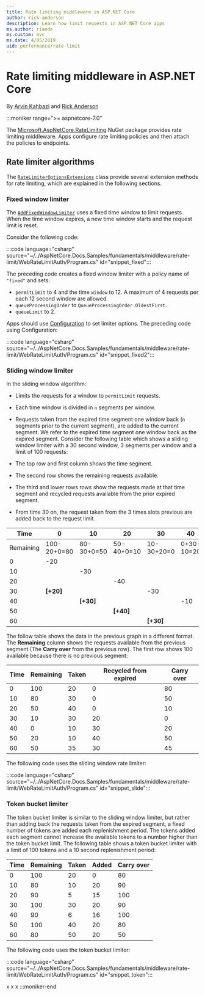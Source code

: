 ```yaml
---
title: Rate limiting middleware in ASP.NET Core
author: rick-anderson
description: Learn how limit requests in ASP.NET Core apps
ms.author: riande
ms.custom: mvc
ms.date: 4/05/2019
uid: performance/rate-limit
---
```


# Rate limiting middleware in ASP.NET Core

By [Arvin Kahbazi](https://github.com/Kahbazi) and [Rick Anderson](https://twitter.com/RickAndMSFT)

:::moniker range=">= aspnetcore-7.0"

The [Microsoft.AspNetCore.RateLimiting](https://www.nuget.org/packages/Microsoft.AspNetCore.RateLimiting) NuGet package provides rate limiting middleware. Apps configure rate limiting  policies and then attach the policies to endpoints.

## Rate limiter algorithms

The [`RateLimiterOptionsExtensions`](/dotnet/api/microsoft.aspnetcore.ratelimiting.ratelimiteroptionsextensions) class provide several extension methods for rate limiting, which are explained in the following sections.

### Fixed window limiter

The [`AddFixedWindowLimiter`](/dotnet/api/microsoft.aspnetcore.ratelimiting.ratelimiteroptionsextensions.addfixedwindowlimiter#microsoft-aspnetcore-ratelimiting-ratelimiteroptionsextensions-addfixedwindowlimiter(microsoft-aspnetcore-ratelimiting-ratelimiteroptions-system-string-system-threading-ratelimiting-fixedwindowratelimiteroptions)) uses a fixed time window to limit requests. When the time window expires, a new time window starts and the request limit is reset.

Consider the following code:

:::code language="csharp" source="~/../AspNetCore.Docs.Samples/fundamentals/middleware/rate-limit/WebRateLimitAuth/Program.cs" id="snippet_fixed":::

The preceding code creates a fixed window limiter with a policy name of `"fixed"` and sets:

* `permitLimit` to 4 and the time `window` to 12. A maximum of 4 requests per each 12 second window are allowed.
* `queueProcessingOrder` to `QueueProcessingOrder.OldestFirst`.
* `queueLimit` to 2.

Apps should use [Configuration](xref:fundamentals/configuration/index) to set limiter options. The preceding code using Configuration:

:::code language="csharp" source="~/../AspNetCore.Docs.Samples/fundamentals/middleware/rate-limit/WebRateLimitAuth/Program.cs" id="snippet_fixed2":::

### Sliding window limiter

In the sliding window algorithm:

* Limits the requests for a window to `permitLimit` requests.
* Each time window is divided in `n` segments per window.
* Requests taken from the expired time segment one window back (`n` segments prior to the current segment), are added to the current segment. We refer to the expired time segment one window back as the expired segment.  Consider the following table which shows a sliding window limiter with a 30 second window, 3 segments per window and a limit of 100 requests:

* The top row and first column shows the time segment.
* The second row shows the remaining requests available.
* The third and lower rows rows show the requests made at that time segment and recycled requests available from the prior expired segment.
* From time 30 on, the request taken from the 3 times slots previous are added back to the request limit.

| Time | 0  | 10  | 20 | 30 | 40 | 50 | 60 |
| ---- | -- | --  | -- | -- | -- | -- | -- |
| Remaining | 100-20+0=80 | 80-30+0=50  | 50-40+0=10 | 10-30+20=0 |0+30-10=20 | 20-10+40=50 | 50-35+30=45 |
|  0    | -20            |                                  |  |  |  |  | |
|  10   |               | -30                             |  |  |  |  | |
|  20   |               |            | -40                    |  |  |  | |
|  30   | **[+20]**     |            |         | -30        |  |  | |
|  40   |          |**[+30]**|       |                 | -10   |  | |
|  50   |          |           | **[+40]**  |            |               | -10  | |
|  60   |          |           |            |  **[+30]**  |    |  | -35|

The follow table shows the data in the previous graph in a different format. The **Remaining** column shows the requests available from the previous segment (The **Carry over** from the previous row). The first row shows 100 available because there is no previous segment:

| Time | Remaining | Taken | Recycled from expired | Carry over |
| ---- | ----      | ------| ------                | ---- |
| 0    | 100       | 20    | 0                     | 80 |
| 10   | 80        | 30    | 0                     | 50 |
| 20   | 50        | 40    | 0                     | 10 |
| 30   | 10        | 30    | 20                    | 0  |
| 40   | 0         | 10    | 30                    | 20 |
| 50   | 20        | 10    | 40                    | 50 |
| 60   | 50        | 35    | 30                    | 45 |

The following code uses the sliding window rate limiter:

:::code language="csharp" source="~/../AspNetCore.Docs.Samples/fundamentals/middleware/rate-limit/WebRateLimitAuth/Program.cs" id="snippet_slide":::

### Token bucket limiter

The token bucket limiter is similar to the sliding window limiter, but rather than adding back the requests taken from the expired segment, a fixed number of tokens are added each replenishment period. The tokens added each segment cannot increase the available tokens to a number higher than the token bucket limit. The following table shows a token bucket limiter with a limit of 100 tokens and a 10 second replenishment period:

| Time | Remaining | Taken | Added | Carry over |
| ---- | ----      | ------| ------| ---- |
| 0    | 100       | 20    | 0     | 80 |
| 10   | 80        | 10    | 20    | 90 |
| 20   | 90        |  5    | 15    | 100 |
| 30   | 100       | 30    | 20    | 90  |
| 40   | 90        |  6    | 16    | 100 |
| 50   | 100       | 40    | 20    | 80 |
| 60   | 80        | 50    | 20    | 50 |

The following code uses the token bucket limiter:

:::code language="csharp" source="~/../AspNetCore.Docs.Samples/fundamentals/middleware/rate-limit/WebRateLimitAuth/Program.cs" id="snippet_token":::

x
x
x
:::moniker-end

